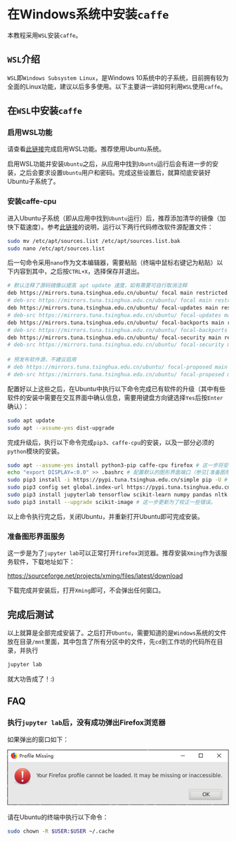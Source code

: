 # 在Windows系统中安装`caffe`

本教程采用`WSL`安装`caffe`。

## `WSL`介绍

`WSL`即`Windows Subsystem Linux`，是Windows 10系统中的子系统，目前拥有较为全面的Linux功能，建议以后多多使用。以下主要讲一讲如何利用`WSL`使用`caffe`。

## 在`WSL`中安装`caffe`

### 启用WSL功能

请查看[此链接](https://docs.microsoft.com/zh-cn/windows/wsl/install-win10)完成启用WSL功能。推荐使用Ubuntu系统。

启用WSL功能并安装`Ubuntu`之后，从应用中找到`Ubuntu`运行后会有进一步的安装，之后会要求设置`Ubuntu`用户和密码。完成这些设置后，就算彻底安装好Ubuntu子系统了。

### 安装caffe-cpu

进入Ubuntu子系统（即从应用中找到`Ubuntu`运行）后，推荐添加清华的镜像（加快下载速度）。参考[此链接](https://mirrors.tuna.tsinghua.edu.cn/help/ubuntu/)的说明，运行以下两行代码修改软件源配置文件：

```bash
sudo mv /etc/apt/sources.list /etc/apt/sources.list.bak
sudo nano /etc/apt/sources.list
```

后一句命令采用`nano`作为文本编辑器，需要粘贴（终端中鼠标右键记为粘贴）以下内容到其中，之后按`CTRL+X`，选择保存并退出。

```bash
# 默认注释了源码镜像以提高 apt update 速度，如有需要可自行取消注释
deb https://mirrors.tuna.tsinghua.edu.cn/ubuntu/ focal main restricted universe multiverse
# deb-src https://mirrors.tuna.tsinghua.edu.cn/ubuntu/ focal main restricted universe multiverse
deb https://mirrors.tuna.tsinghua.edu.cn/ubuntu/ focal-updates main restricted universe multiverse
# deb-src https://mirrors.tuna.tsinghua.edu.cn/ubuntu/ focal-updates main restricted universe multiverse
deb https://mirrors.tuna.tsinghua.edu.cn/ubuntu/ focal-backports main restricted universe multiverse
# deb-src https://mirrors.tuna.tsinghua.edu.cn/ubuntu/ focal-backports main restricted universe multiverse
deb https://mirrors.tuna.tsinghua.edu.cn/ubuntu/ focal-security main restricted universe multiverse
# deb-src https://mirrors.tuna.tsinghua.edu.cn/ubuntu/ focal-security main restricted universe multiverse

# 预发布软件源，不建议启用
# deb https://mirrors.tuna.tsinghua.edu.cn/ubuntu/ focal-proposed main restricted universe multiverse
# deb-src https://mirrors.tuna.tsinghua.edu.cn/ubuntu/ focal-proposed main restricted universe multiverse
```

配置好以上这些之后，在Ubuntu中执行以下命令完成已有软件的升级（其中有些软件的安装中需要在交互界面中确认信息，需要用键盘方向键选择`Yes`后按`Enter`确认）：

```bash
sudo apt update
sudo apt --assume-yes dist-upgrade
```

完成升级后，执行以下命令完成`pip3`、`caffe-cpu`的安装，以及一部分必须的`python`模块的安装。

```bash
sudo apt --assume-yes install python3-pip caffe-cpu firefox # 这一步将安装caffe和firefox（jupyter lab会用到）
echo "export DISPLAY=:0.0" >> .bashrc # 配置默认的图形界面端口（参见[准备图形界面服务]部分）
sudo pip3 install -i https://pypi.tuna.tsinghua.edu.cn/simple pip -U # 升级pip3
sudo pip3 config set global.index-url https://pypi.tuna.tsinghua.edu.cn/simple # 设置pip3镜像，加快速度
sudo pip3 install jupyterlab tensorflow scikit-learn numpy pandas nltk keras # 可能还有一些包需要安装
sudo pip3 install --upgrade scikit-image # 这一步更新为了校正一些错误。
```

以上命令执行完之后，关闭Ubuntu，并重新打开Ubuntu即可完成安装。

### 准备图形界面服务

这一步是为了`jupyter lab`可以正常打开`firefox`浏览器。推荐安装`Xming`作为该服务软件，下载地址如下：

<https://sourceforge.net/projects/xming/files/latest/download>

下载完成并安装后，打开`Xming`即可，不会弹出任何窗口。

## 完成后测试

以上就算是全部完成安装了。之后打开`Ubuntu`，需要知道的是`Windows`系统的文件放在目录`/mnt`里面，其中包含了所有分区中的文件，先`cd`到工作坊的代码所在目录，并执行

```bash
jupyter lab
```

就大功告成了！:)

## FAQ

### 执行`jupyter lab`后，没有成功弹出Firefox浏览器

如果弹出的窗口如下：

![弹出错误窗口](images/FAQ1.png)

请在Ubuntu的终端中执行以下命令：

```bash
sudo chown -R $USER:$USER ~/.cache
```
